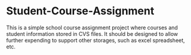 # Student-Course-Assignment
This is a simple school course assignment project where courses and student information stored in CVS files.
It should be designed to allow further expending to support other storages, such as excel spreadsheet, etc.
